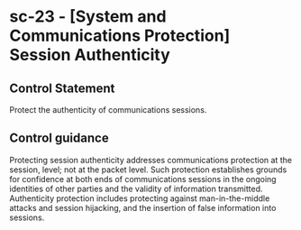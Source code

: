 # sc-23 - \[System and Communications Protection\] Session Authenticity

## Control Statement

Protect the authenticity of communications sessions.

## Control guidance

Protecting session authenticity addresses communications protection at the session, level; not at the packet level. Such protection establishes grounds for confidence at both ends of communications sessions in the ongoing identities of other parties and the validity of information transmitted. Authenticity protection includes protecting against man-in-the-middle attacks and session hijacking, and the insertion of false information into sessions.
